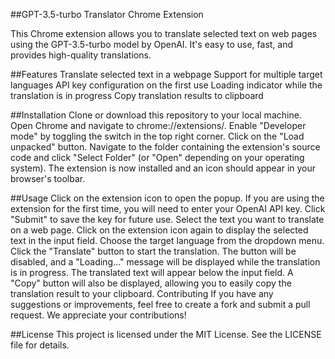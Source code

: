 ##GPT-3.5-turbo Translator Chrome Extension

This Chrome extension allows you to translate selected text on web pages using the GPT-3.5-turbo model by OpenAI. It's easy to use, fast, and provides high-quality translations.

##Features
Translate selected text in a webpage
Support for multiple target languages
API key configuration on the first use
Loading indicator while the translation is in progress
Copy translation results to clipboard

##Installation
Clone or download this repository to your local machine.
Open Chrome and navigate to chrome://extensions/.
Enable "Developer mode" by toggling the switch in the top right corner.
Click on the "Load unpacked" button.
Navigate to the folder containing the extension's source code and click "Select Folder" (or "Open" depending on your operating system).
The extension is now installed and an icon should appear in your browser's toolbar.

##Usage
Click on the extension icon to open the popup.
If you are using the extension for the first time, you will need to enter your OpenAI API key. Click "Submit" to save the key for future use.
Select the text you want to translate on a web page.
Click on the extension icon again to display the selected text in the input field.
Choose the target language from the dropdown menu.
Click the "Translate" button to start the translation. The button will be disabled, and a "Loading..." message will be displayed while the translation is in progress.
The translated text will appear below the input field. A "Copy" button will also be displayed, allowing you to easily copy the translation result to your clipboard.
Contributing
If you have any suggestions or improvements, feel free to create a fork and submit a pull request. We appreciate your contributions!

##License
This project is licensed under the MIT License. See the LICENSE file for details.
